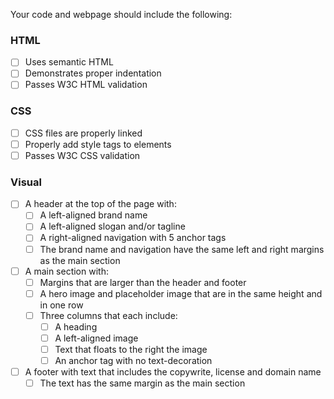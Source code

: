 Your code and webpage should include the following:

### HTML
- [ ] Uses semantic HTML
- [ ] Demonstrates proper indentation
- [ ] Passes W3C HTML validation

### CSS
- [ ] CSS files are properly linked
- [ ] Properly add style tags to elements
- [ ] Passes W3C CSS validation

### Visual
- [ ] A header at the top of the page with:
    - [ ] A left-aligned brand name  
    - [ ] A left-aligned slogan and/or tagline
    - [ ] A right-aligned navigation with 5 anchor tags
    - [ ] The brand name and navigation have the same left and right margins as the main section
- [ ] A main section with:
    - [ ] Margins that are larger than the header and footer
    - [ ] A hero image and placeholder image that are in the same height and in one row
    - [ ] Three columns that each include:
        - [ ] A heading
        - [ ] A left-aligned image
        - [ ] Text that floats to the right the image
        - [ ] An anchor tag with no text-decoration
- [ ] A footer with text that includes the copywrite, license and domain name
    - [ ] The text has the same margin as the main section
